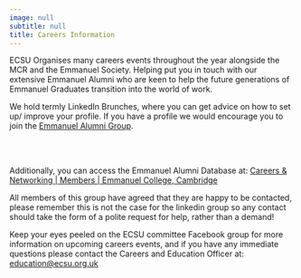 ```yaml
---
image: null
subtitle: null
title: Careers Information
---
```


ECSU Organises many careers events throughout the year alongside the MCR and the Emmanuel Society.
Helping put you in touch with our extensive Emmanuel Alumni who are keen to help the future generations of
Emmanuel Graduates transition into the world of work.



We hold termly LinkedIn Brunches, where you can get advice on how to set up/ improve your profile.
If you have a profile we would encourage you to join the
[Emmanuel Alumni Group](https://www.linkedin.com/groups?bout=&amp;gid=152071).

<br/>
<br/>

Additionally, you can access the Emmanuel Alumni Database at: [Careers &amp; Networking | Members | Emmanuel College, Cambridge](https://www.emma.cam.ac.uk/members/careers/)



All members of this group have agreed that they are happy to be contacted,
please remember this is not the case for the linkedin group so any contact
should take the form of a polite request for help, rather than a demand!



Keep your eyes peeled on the ECSU committee Facebook group for more information on upcoming careers events,
and if you have any immediate questions please contact the Careers and Education Officer at: education@ecsu.org.uk